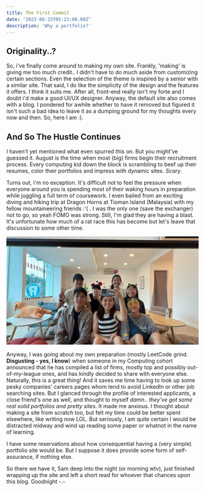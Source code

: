 ```yaml
---
title: The First Commit
date: "2023-08-23T05:23:00.00Z"
description: 'Why a portfolio?'
---
```


## Originality..?

So, i've finally come around to making my own site. Frankly, 'making' is giving me too much credit.. I didn't have to do much aside from customizing certain sections. Even the selection of the theme is inspired by a senior with a similar site. That said, I do like the simplicity of the design and the features it offers. I think it suits me. After all, front-end really isn't my forte and I doubt i'd make a good UI/UX designer. Anyway, the default site also comes with a blog. I pondered for awhile whether to have it removed but figured it isn't such a bad idea to leave it as a dumping ground for my thoughts every now and then. So, here I am :).

## And So The Hustle Continues
I haven't yet mentioned what even spurred this on. But you might've guessed it. August is the time when most (big) firms begin their recruitment process. Every computing kid down the block is scrambling to beef up their resumes, color their portfolios and impress with dynamic sites. *Scary*. 

Turns out, i'm no exception. It's difficult not to feel the pressure when everyone around you is spending most of their waking hours in preparation while juggling a full term of coursework. I even bailed from an exciting diving and hiking trip at Dragon Horns at Tioman Island (Malaysia) with my fellow mountaineering friends :'( . I was the only one (save the exchanger) not to go, so yeah FOMO was strong. Still, I'm glad they are having a blast. It's unfortunate how much of a rat race this has become but let's leave that discussion to some other time.

![friends](lovely_friends.jpeg)

Anyway, I was going about my own preparation (mostly LeetCode grind. **Disgusting - yes, I know**) when someone in my Computing cohort announced that he has compiled a list of firms, mostly top and possibly out-of-my-league ones, and has kindly decided to share with everyone else. Naturally, this is a great thing! And it saves me time having to look up some pesky companies' careers pages whom tend to avoid LinkedIn or other job searching sites. But I glanced through the profile of interested applicants, a close friend's one as well, and thought to myself *damn.. they've got some real solid portfolios and pretty sites*. It made me anxious. I thought about making a site from scratch too, but felt my time could be better spent elsewhere, like writing now LOL. But seriously, I am quite certain I would be distracted midway and wind up reading some paper or whatnot in the name of learning.

I have some reservations about how consequential having a (very simple) portfolio site would be. But I suppose it does provide some form of self-assurance, if nothing else.

So there we have it, 5am deep into the night (or morning wtv), just finished wrapping up the site and left a short read for whoever that chances upon this blog. Goodnight -.-

